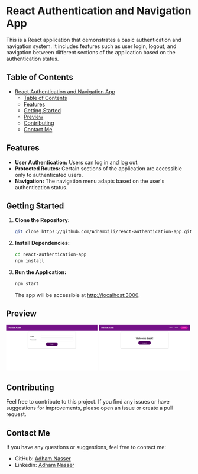 # React Authentication and Navigation App

This is a React application that demonstrates a basic authentication and navigation system. It includes features such as user login, logout, and navigation between different sections of the application based on the authentication status.

## Table of Contents

- [React Authentication and Navigation App](#react-authentication-and-navigation-app)
  - [Table of Contents](#table-of-contents)
  - [Features](#features)
  - [Getting Started](#getting-started)
  - [Preview](#preview)
  - [Contributing](#contributing)
  - [Contact Me](#contact-me)

## Features

- **User Authentication:** Users can log in and log out.
- **Protected Routes:** Certain sections of the application are accessible only to authenticated users.
- **Navigation:** The navigation menu adapts based on the user's authentication status.

## Getting Started

1. **Clone the Repository:**

    ```bash
    git clone https://github.com/Adhamxiii/react-authentication-app.git
    ```

2. **Install Dependencies:**

    ```bash
    cd react-authentication-app
    npm install
    ```

3. **Run the Application:**

    ```bash
    npm start
    ```

    The app will be accessible at [http://localhost:3000](http://localhost:3000).

## Preview

<p float="left">
  <img src="image.png" width="49%" />
  <img src="image-1.png" width="49%" />
</p>

## Contributing

Feel free to contribute to this project. If you find any issues or have suggestions for improvements, please open an issue or create a pull request.

## Contact Me

If you have any questions or suggestions, feel free to contact me:

- GitHub: [Adham Nasser](https://github.com/Adhamxiii)
- Linkedin: [Adham Nasser](https://www.linkedin.com/in/adhamnasser/)
